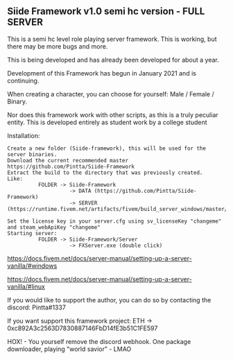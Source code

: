 ## Siide Framework v1.0 semi hc version - FULL SERVER

This is a semi hc level role playing server framework. This is working, but there may be more bugs and more.

This is being developed and has already been developed for about a year.

Development of this Framework has begun in January 2021 and is continuing.

When creating a character, you can choose for yourself: Male / Female / Binary.

Nor does this framework work with other scripts, as this is a truly peculiar entity. This is developed entirely as student work by a college student

Installation:

    Create a new folder (Siide-framework), this will be used for the server binaries.
    Download the current recommended master https://github.com/Pintta/Siide-Framework
    Extract the build to the directory that was previously created.
    Like:
              FOLDER -> Siide-Framework
                        -> DATA (https://github.com/Pintta/Siide-Framework)
                        -> SERVER (https://runtime.fivem.net/artifacts/fivem/build_server_windows/master/)

    Set the license key in your server.cfg using sv_licenseKey "changeme" and steam_webApiKey "changeme"
    Starting server:
              FOLDER -> Siide-Framework/Server
                        -> FXServer.exe (double click)
    

https://docs.fivem.net/docs/server-manual/setting-up-a-server-vanilla/#windows

https://docs.fivem.net/docs/server-manual/setting-up-a-server-vanilla/#linux

If you would like to support the author, you can do so by contacting the discord: Pintta#1337

If you want support this framework project: ETH -> 0xc892A3c2563D7830887146FbD14fE3b51C1FE597

HOX! - You yourself remove the discord webhook. One package downloader, playing "world savior" - LMAO
